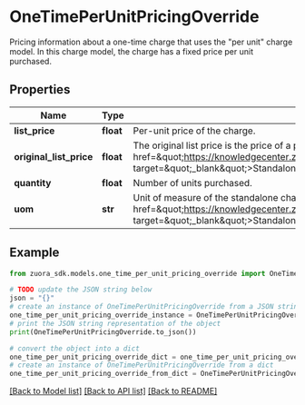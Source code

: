 # OneTimePerUnitPricingOverride

Pricing information about a one-time charge that uses the \"per unit\" charge model. In this charge model, the charge has a fixed price per unit purchased. 

## Properties

Name | Type | Description | Notes
------------ | ------------- | ------------- | -------------
**list_price** | **float** | Per-unit price of the charge.  | [optional] 
**original_list_price** | **float** | The original list price is the price of a product or service at which it is listed for sale by a manufacturer or retailer.  **Note:** This field is available when the &lt;a href&#x3D;\&quot;https://knowledgecenter.zuora.com/Zuora_Billing/Manage_subscription_transactions/Orders/Standalone_Orders/AA_Overview_of_Standalone_Orders\&quot; target&#x3D;\&quot;_blank\&quot;&gt;Standalone Orders&lt;/a&gt; feature is enabled.  | [optional] 
**quantity** | **float** | Number of units purchased.  | [optional] 
**uom** | **str** | Unit of measure of the standalone charge.  **Note:** This field is available when the &lt;a href&#x3D;\&quot;https://knowledgecenter.zuora.com/Zuora_Billing/Manage_subscription_transactions/Orders/Standalone_Orders/AA_Overview_of_Standalone_Orders\&quot; target&#x3D;\&quot;_blank\&quot;&gt;Standalone Orders&lt;/a&gt; feature is enabled.  | [optional] 

## Example

```python
from zuora_sdk.models.one_time_per_unit_pricing_override import OneTimePerUnitPricingOverride

# TODO update the JSON string below
json = "{}"
# create an instance of OneTimePerUnitPricingOverride from a JSON string
one_time_per_unit_pricing_override_instance = OneTimePerUnitPricingOverride.from_json(json)
# print the JSON string representation of the object
print(OneTimePerUnitPricingOverride.to_json())

# convert the object into a dict
one_time_per_unit_pricing_override_dict = one_time_per_unit_pricing_override_instance.to_dict()
# create an instance of OneTimePerUnitPricingOverride from a dict
one_time_per_unit_pricing_override_from_dict = OneTimePerUnitPricingOverride.from_dict(one_time_per_unit_pricing_override_dict)
```
[[Back to Model list]](../README.md#documentation-for-models) [[Back to API list]](../README.md#documentation-for-api-endpoints) [[Back to README]](../README.md)


